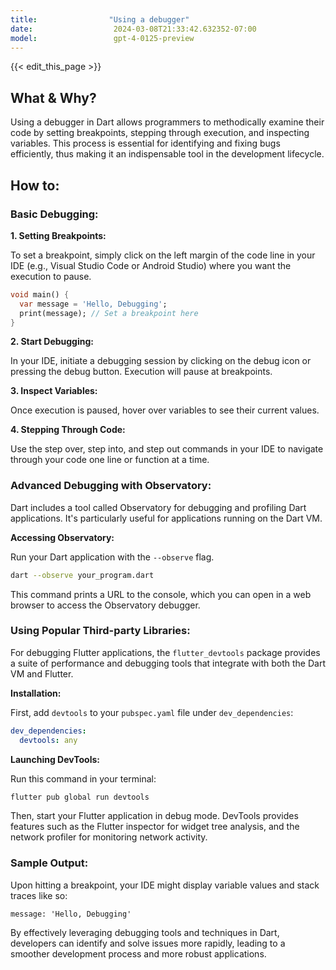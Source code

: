 ```yaml
---
title:                "Using a debugger"
date:                  2024-03-08T21:33:42.632352-07:00
model:                 gpt-4-0125-preview
---
```


{{< edit_this_page >}}

## What & Why?

Using a debugger in Dart allows programmers to methodically examine their code by setting breakpoints, stepping through execution, and inspecting variables. This process is essential for identifying and fixing bugs efficiently, thus making it an indispensable tool in the development lifecycle.

## How to:

### Basic Debugging:

**1. Setting Breakpoints:** 

To set a breakpoint, simply click on the left margin of the code line in your IDE (e.g., Visual Studio Code or Android Studio) where you want the execution to pause.

```dart
void main() {
  var message = 'Hello, Debugging';
  print(message); // Set a breakpoint here
}
```

**2. Start Debugging:**

In your IDE, initiate a debugging session by clicking on the debug icon or pressing the debug button. Execution will pause at breakpoints.

**3. Inspect Variables:**

Once execution is paused, hover over variables to see their current values.

**4. Stepping Through Code:**

Use the step over, step into, and step out commands in your IDE to navigate through your code one line or function at a time.

### Advanced Debugging with Observatory:

Dart includes a tool called Observatory for debugging and profiling Dart applications. It's particularly useful for applications running on the Dart VM.

**Accessing Observatory:**

Run your Dart application with the `--observe` flag.

```bash
dart --observe your_program.dart
```

This command prints a URL to the console, which you can open in a web browser to access the Observatory debugger.

### Using Popular Third-party Libraries:

For debugging Flutter applications, the `flutter_devtools` package provides a suite of performance and debugging tools that integrate with both the Dart VM and Flutter.

**Installation:**

First, add `devtools` to your `pubspec.yaml` file under `dev_dependencies`:

```yaml
dev_dependencies:
  devtools: any
```

**Launching DevTools:**

Run this command in your terminal:

```bash
flutter pub global run devtools
```

Then, start your Flutter application in debug mode. DevTools provides features such as the Flutter inspector for widget tree analysis, and the network profiler for monitoring network activity.

### Sample Output:

Upon hitting a breakpoint, your IDE might display variable values and stack traces like so:

```
message: 'Hello, Debugging'
```

By effectively leveraging debugging tools and techniques in Dart, developers can identify and solve issues more rapidly, leading to a smoother development process and more robust applications.
